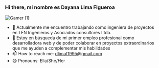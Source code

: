 ### Hi there, mi nombre es Dayana Lima Figueroa

![Gamer (1)](https://github.com/dlimaf/dlimaf/assets/121907636/ab4e78a2-4dd8-4405-9ced-d24a017a62eb)




- 🔭 Actualmente me encuentro trabajando como ingeniera de proyectos en LEN Ingenieros y Asociados consultores Ltda.
- 🤔 Estoy en búsqueda de mi primer empleo profesional como desarrolladora web y de poder colaborar en proyectos extraordinarios que me ayuden a complementar mis habilidades
- 📫 How to reach me: dlimaf1995@gmail.com
- 😄 Pronouns: Ella/She/Her
